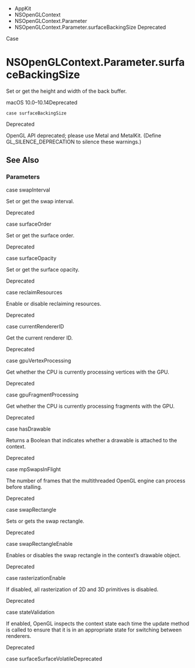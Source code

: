 

- AppKit
- NSOpenGLContext
- NSOpenGLContext.Parameter
-  NSOpenGLContext.Parameter.surfaceBackingSize Deprecated

Case

# NSOpenGLContext.Parameter.surfaceBackingSize

Set or get the height and width of the back buffer.

macOS 10.0–10.14Deprecated

``` source
case surfaceBackingSize
```

Deprecated

OpenGL API deprecated; please use Metal and MetalKit. (Define GL_SILENCE_DEPRECATION to silence these warnings.)

## See Also

### Parameters

case swapInterval

Set or get the swap interval.

Deprecated

case surfaceOrder

Set or get the surface order.

Deprecated

case surfaceOpacity

Set or get the surface opacity.

Deprecated

case reclaimResources

Enable or disable reclaiming resources.

Deprecated

case currentRendererID

Get the current renderer ID.

Deprecated

case gpuVertexProcessing

Get whether the CPU is currently processing vertices with the GPU.

Deprecated

case gpuFragmentProcessing

Get whether the CPU is currently processing fragments with the GPU.

Deprecated

case hasDrawable

Returns a Boolean that indicates whether a drawable is attached to the context.

Deprecated

case mpSwapsInFlight

The number of frames that the multithreaded OpenGL engine can process before stalling.

Deprecated

case swapRectangle

Sets or gets the swap rectangle.

Deprecated

case swapRectangleEnable

Enables or disables the swap rectangle in the context’s drawable object.

Deprecated

case rasterizationEnable

If disabled, all rasterization of 2D and 3D primitives is disabled.

Deprecated

case stateValidation

If enabled, OpenGL inspects the context state each time the update method is called to ensure that it is in an appropriate state for switching between renderers.

Deprecated

case surfaceSurfaceVolatileDeprecated

